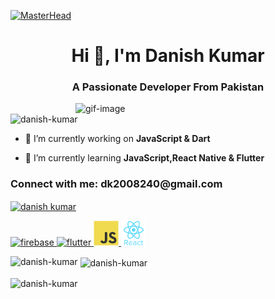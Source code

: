 [![MasterHead](https://1.bp.blogspot.com/-7A4WynwLsMw/XbBpCXG8fHI/AAAAAAAAMt4/uOa1bpLskYgrwGbllhSu2SDj_Mig8SXJQCLcBGAsYHQ/s1600/2000_600px.gif)](https://rishavchanda.io)
<h1 align="center">Hi 👋, I'm Danish Kumar</h1>
<h3 align="center">A Passionate Developer From Pakistan</h3>
<img align="right" width="400" src="https://user-images.githubusercontent.com/55389276/140866485-8fb1c876-9a8f-4d6a-98dc-08c4981eaf70.gif" alt="gif-image">
<p align="left"> <img src="https://komarev.com/ghpvc/?username=danish-kumar&label=Profile%20views&color=0e75b6&style=flat" alt="danish-kumar" /> </p>

- 🔭 I’m currently working on **JavaScript & Dart**

- 🌱 I’m currently learning **JavaScript,React Native & Flutter**

<h3 align="left">Connect with me: dk2008240@gmail.com</h3>
<p align="left">
<a href="https://fb.com/danish kumar" target="blank"><img align="center" src="https://raw.githubusercontent.com/rahuldkjain/github-profile-readme-generator/master/src/images/icons/Social/facebook.svg" alt="danish kumar" height="30" width="40" /></a>
</p>

<p align="left"> <a href="https://firebase.google.com/" target="_blank" rel="noreferrer"> <img src="https://www.vectorlogo.zone/logos/firebase/firebase-icon.svg" alt="firebase" width="40" height="40"/> </a> <a href="https://flutter.dev" target="_blank" rel="noreferrer"> <img src="https://www.vectorlogo.zone/logos/flutterio/flutterio-icon.svg" alt="flutter" width="40" height="40"/> </a> <a href="https://developer.mozilla.org/en-US/docs/Web/JavaScript" target="_blank" rel="noreferrer"> <img src="https://raw.githubusercontent.com/devicons/devicon/master/icons/javascript/javascript-original.svg" alt="javascript" width="40" height="40"/> </a> <a href="https://reactjs.org/" target="_blank" rel="noreferrer"> <img src="https://raw.githubusercontent.com/devicons/devicon/master/icons/react/react-original-wordmark.svg" alt="react" width="40" height="40"/> </a> </p>

<p><img align="left" src="https://github-readme-stats.vercel.app/api/top-langs?username=danish-kumar&show_icons=true&locale=en&layout=compact" alt="danish-kumar" /></p>

<p>&nbsp;<img align="center" src="https://github-readme-stats.vercel.app/api?username=danish-kumar&show_icons=true&locale=en" alt="danish-kumar" /></p>

<p><img align="center" src="https://github-readme-streak-stats.herokuapp.com/?user=danish-kumar&" alt="danish-kumar" /></p>
